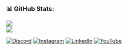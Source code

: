 ### 📊 GitHub Stats:

![](https://github-readme-streak-stats.herokuapp.com/?user=biponroy47&theme=default_repocard&hide_border=false)<br/>
![](https://github-readme-stats.vercel.app/api/top-langs/?username=biponroy47&theme=default_repocard&hide_border=false&include_all_commits=true&count_private=false&layout=compact)


[![Discord](https://img.shields.io/badge/Discord-%237289DA.svg?logo=discord&logoColor=white)](https://discord.gg/K5P95tzRk8) [![Instagram](https://img.shields.io/badge/Instagram-%23E4405F.svg?logo=Instagram&logoColor=white)](https://instagram.com/beepsvibes) [![LinkedIn](https://img.shields.io/badge/LinkedIn-%230077B5.svg?logo=linkedin&logoColor=white)](https://linkedin.com/in/biponroy) [![YouTube](https://img.shields.io/badge/YouTube-%23FF0000.svg?logo=YouTube&logoColor=white)](https://youtube.com/@biponroy) 
